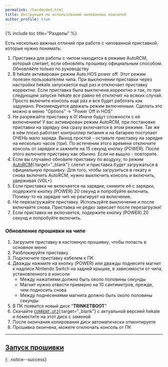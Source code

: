 ```yaml
---
permalink: /hardmoded.html
title: Инструкция по использованию чипованных консолей
author_profile: true
---
```

{% include toc title="Разделы" %}

Есть несколько важных отличий при работе с чипованной приставкой, которые нужно понимать:

1. Приставка для работы с чипом находится в режиме AutoRCM, который слетает, если обновлять прошивку официальным способом. Обновляйте только по руководству
1. В hekate активирован режим Auto HOS power off. Этот режим полезен пользователям чипа. При выключении приставки через настройки hekate запускается ещё раз и отключает приставку корректно. Если приставка была выключена корректно и так, то при следующем запуске hekate все равно её отключит на всяких случай. Просто включите консоль ещё раз и все будет работать как задумано. Рекомендуется держать режим включенным. Сделать это можно в меню "Options" -> "Power Off in HOS"
1. Не разряжайте приставку в 0! Иначе будут сложности с её включением! У вас активирован режим AutoRCM, при постановке приставки на зарядку она сразу включается в этом режиме. Так же в нём плохо работает контроллер питания и на батарею поступает ОЧЕНЬ мало заряда. Выход простой - оставьте приставку на зарядке на несколько часов (три). По истечении этого времени отключите консоль от зарядки и зажмите на 15 секунд кнопку (POWER). После этого включите приставку как обычно. Если не вышло - повторите. 
1. Если вы случайно обновите приставку по воздуху, то режим [AutoRCM](autorcm){:target="_blank"} слетит и приставка будет загружаться в официальную прошивку. Для того, чтобы загрузиться в гекату и снова включить AutoRCM, нужно выключить консоль и включить, удерживая (VOL+)
1. Если приставка не включается на зарядке, снимите её с зарядки, подержите кнопку (POWER) 20 секунд и попробуйте включить. Почему-то на зарядке чип не реагирует на включение.
1. Не перезагружайте приставку. Используйте выключение и после включайте снова. Приставка не редко зависает после перезагрузки! 
1. Если приставка не включается, подержите кнопку (POWER) 20 секунд и попробуйте включить.

### Обновление прошивки на чипе 

1. Загрузите приставку в кастомную прошивку, чтобы попасть в основное меню 
1. Разблокируйте приставку
1. Подключите приставку кабелем к ПК 
1. Дважды нажмите на кнопку (POWER) или дважды поднесите магнит к надписи Nintendo Switch на задней крышке, в зависимости от чипа, установленного в консоли
	* Между нажатиями должно быть около половины секунды
	* Магнит нужно отвести примерно на 10 сантиметров, прежде, чем подносить снова
	* Между поднесениями магнита должно быть около половины секунды
1. В ПК появится новый диск "**TRINKETBOOT**"
1. Скачайте [`CURRENT.UF2`](files/CURRENT.UF2){:target="_blank"} с актуальной версией hekate и поместите на этот диск с заменой
1. После окончания копирования диск автоматически отмонтируетя
1. Прошивка окончена, можете отключать консоль от ПК

___

## [Запуск прошивки](launch-cfw)
{: .notice--success}